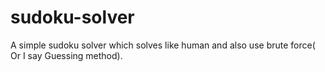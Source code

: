 # sudoku-solver
A simple sudoku solver which solves like human and also use brute force( Or I say Guessing method).
